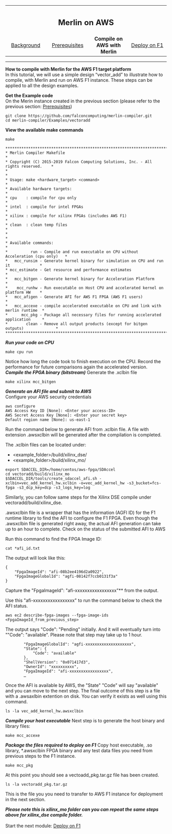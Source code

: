 <table style="width:100%">
  <tr>
    <th width="100%" colspan="6"><h2>Merlin on AWS</h2></th>
  </tr>
  <tr>
    <td width="20%" align="center"><a href="README.md">Background</a></td>
    <td width="20%" align="center"><a href="PREREQUISITES.md">Prerequisites</a></td> 
    <td width="20%" align="center"><b>Compile on AWS with Merlin</b></td> 
    <td width="20%" align="center"><a href="DEPLOY.md">Deploy on F1</a></td>
  </tr>
</table>

------------------------------------

**How to compile with Merlin for the AWS F1 target platform**<br>
In this tutorial, we will use a simple design “vector_add” to illustrate how to compile, with Merlin and run on AWS F1 instance. These steps can be applied to all the design examples.

**Get the Example code**<br>
On the Merin instance created in the previous section (please refer to the previous section: <a href="PREREQUISITES.md">Prerequisites</a>)
```
git clone https://github.com/falconcomputing/merlin-compiler.git
cd merlin-compiler/Examples/vectoradd
```

**View the available make commands**<br>
```
make 

**************************************************************************************
* Merlin Compiler Makefile                                                           *
* Copyright (C) 2015-2019 Falcon Computing Solutions, Inc. - All rights reserved.    *
*                                                                                    *
* Usage: make <hardware_target> <command>                                            *
* Available hardware targets:                                                        *
* cpu    : compile for cpu only                                                      *
* intel  : compile for intel FPGAs                                                   *
* xilinx : compile for xilinx FPGAs (includes AWS F1)                                *
* clean  : clean temp files                                                          *
*                                                                                    *
* Available commands:                                                                *
*          run - Compile and run executable on CPU without Acceleration (cpu only)   *
*   mcc_runsim - Generate kernel binary for simulation on CPU and run it             *
* mcc_estimate - Get resource and performance estimates                              *
*   mcc_bitgen - Generate kernel binary for Acceleration Platform                    *
*    mcc_runhw - Run executable on Host CPU and accelerated kernel on platform HW    *
*   mcc_afigen - Generate AFI for AWS F1 FPGA (AWS F1 users)                         *
*   mcc_accexe - compile accelerated executable on CPU and link with merlin runtime  *
*      mcc_pkg - Package all necessary files for running accelerated application     *
*        clean - Remove all output products (except for bitgen outputs)              *
**************************************************************************************
```
***Run your code on CPU***<br>
```
make cpu run
```

Notice how long the code took to finish execution on the CPU. Record the performance for future comparisons again the accelerated version.
***Compile the FPGA binary (bitstream)***
Generate the  .xclbin file
```
make xilinx mcc_bitgen
```

***Generate an AFI file and submit to AWS***<br>
Configure your AWS security credentials

```
aws configure
AWS Access Key ID [None]: <Enter your access-ID>
AWS Secret Access Key [None]: <Enter your secret key>
Default region name [None]: us-east-1
```

Run the command below to generate AFI from .xclbin file. A file with extension .awsxclbin will be generated after the compilation is completed.

The .xclbin files can be located under: 
* <example_folder>/build/xilinx_dse/
* <example_folder>/build/xilinx_mo/

```
export SDACCEL_DIR=/home/centos/aws-fpga/SDAccel
cd vectoradd/build/xilinx_mo 
$SDACCEL_DIR/tools/create_sdaccel_afi.sh -xclbin=vec_add_kernel_hw.xclbin -o=vec_add_kernel_hw -s3_bucket=fcs-fpga -s3_dcp_key=dcp -s3_logs_key=log
```

Similarly, you can follow same steps for the Xilinx DSE compile under vectoradd/build/xilinx_dse.

.awsxclbin file is a wrapper that has the information (AGFI ID) for the F1 runtime library to find the AFI to configure the F1 FPGA. Even though the .awsxclbin file is generated right away, the actual AFI generation can take up to an hour to complete. 
Check on the status of the submitted AFI to AWS

Run this command to find the FPGA Image ID:
```
cat *afi_id.txt
```
The output will look like this:
```
{
    "FpgaImageId": "afi-08b2ee4196d2a0922",
    "FpgaImageGlobalId": "agfi-08142f7ccb0131f3a"
}
```
Capture the "FpgaImageId": "afi-xxxxxxxxxxxxxxxxx"** from the output. 

Use this "afi-xxxxxxxxxxxxxxxxx" to run the command below to check the AFI status. 
```
aws ec2 describe-fpga-images --fpga-image-ids <FpgaImageId_from_previous_step>
```

The output says "Code": "Pending" initially. And it will eventually turn into ""Code": "available". Please note that step may take up to 1 hour.

```
        "FpgaImageGlobalId": "agfi-xxxxxxxxxxxxxxxxxxxx",
        "State": {
            "Code": "available"
        },
        "ShellVersion": "0x071417d3",
        "OwnerId": "xxxxxxxxxx",
        "FpgaImageId": "afi-xxxxxxxxxxxxxxxxx", 
        …
```
Once the AFI is available by AWS, the "State" "Code" will say "available" and you can move to the next step.  The final outcome of this step is a file with a .awsaxlbin extention on disk. You can verify it exists as well using this command.
```
ls -la vec_add_kernel_hw.awsxclbin
```

***Compile your host executable***
Next step is to generate the host binary and library files:
```
make mcc_accexe
```

***Package the files required to deploy on F1***
Copy host executable, .so  library, *.awsxclbin FPGA binary and any test data files you need from previous steps to the F1 instance.  
```
make mcc_pkg
```
At this point you should see a vectoadd_pkg.tar.gz file has been created.
```
ls -la vectoradd_pkg.tar.gz
```
This is the file you you need to transfer to AWS F1 instance for deployment in the next section.

***Please note this is xilinx_mo folder can you can repeat the same steps above for xilinx_dse compile folder.***
<br>
<br>
Start the next module: <a href="DEPLOY.md">Deploy on F1</a>
